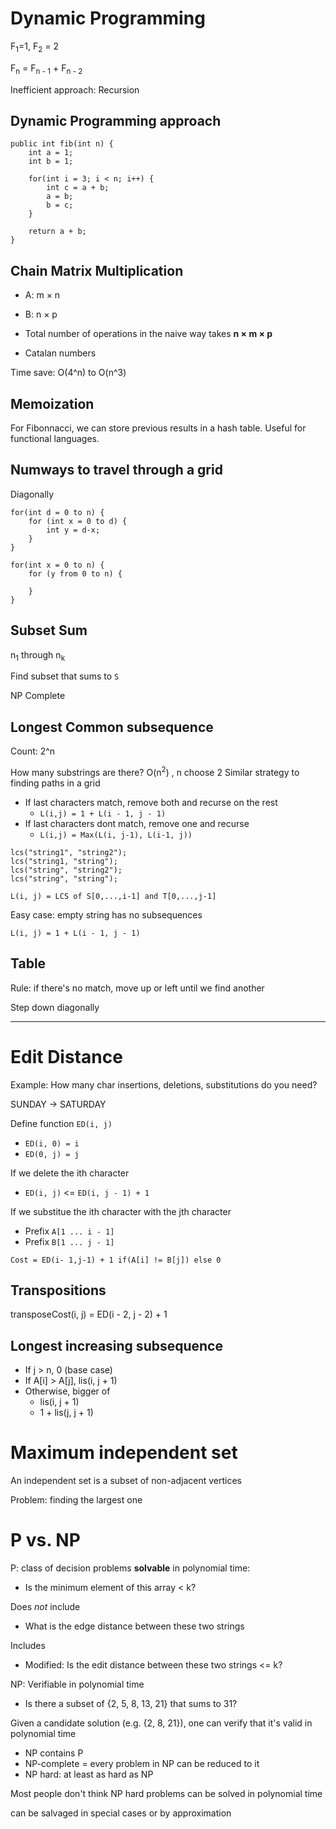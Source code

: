 # Dynamic Programming

F<sub>1</sub>=1, F<sub>2</sub> = 2

F<sub>n</sub> = F<sub>n - 1</sub> + F<sub>n - 2</sub>

Inefficient approach: Recursion

## Dynamic Programming approach

```
public int fib(int n) {
    int a = 1;
    int b = 1;

    for(int i = 3; i < n; i++) {
        int c = a + b;
        a = b;
        b = c;
    }

    return a + b;
}
```

## Chain Matrix Multiplication

* A: m &times; n
* B: n &times; p
* Total number of operations in the naive way takes **n &times; m &times; p**

* Catalan numbers

Time save: O(4^n) to O(n^3)

## Memoization

For Fibonnacci, we can store previous results in a hash table. Useful for functional languages.

## Numways to travel through a grid

Diagonally
```
for(int d = 0 to n) {
    for (int x = 0 to d) {
        int y = d-x;
    }
}
```

```
for(int x = 0 to n) {
    for (y from 0 to n) {
        
    }
}
```

## Subset Sum

n<sub>1</sub> through n<sub>k</sub>

Find subset that sums to `S`

NP Complete

## Longest Common subsequence

Count: 2^n

How many substrings are there? O(n<sup>2</sup>) , n choose 2
Similar strategy to finding paths in a grid

* If last characters match, remove both and recurse on the rest
  * `L(i,j) = 1 + L(i - 1, j - 1)`
* If last characters dont match, remove one and recurse
  * `L(i,j) = Max(L(i, j-1), L(i-1, j))`
```
lcs("string1", "string2");
lcs("string1, "string");
lcs("string", "string2");
lcs("string", "string");
```

`L(i, j) = LCS of S[0,...,i-1] and T[0,...,j-1]`

Easy case: empty string has no subsequences

`L(i, j) = 1 + L(i - 1, j - 1)`

## Table

Rule: if there's no match, move up or left until we find another

Step down diagonally

---------------------------------

# Edit Distance

Example: How many char insertions, deletions, substitutions do you need?

SUNDAY -> SATURDAY

Define function `ED(i, j)`
* `ED(i, 0) = i`
* `ED(0, j) = j`

If we delete the ith character
* `ED(i, j)` <= `ED(i, j - 1) + 1`

If we substitue the ith character with the jth character
* Prefix `A[1 ... i - 1]`
* Prefix `B[1 ... j - 1]`

```
Cost = ED(i- 1,j-1) + 1 if(A[i] != B[j]) else 0
```

## Transpositions

transposeCost(i, j) = ED(i - 2, j - 2) + 1

## Longest increasing subsequence

* If j > n, 0 (base case)
* If A[i] > A[j], lis(i, j + 1)
* Otherwise, bigger of
  * lis(i, j + 1)
  * 1 + lis(j, j + 1)

# Maximum independent set

An independent set is a subset of non-adjacent vertices

Problem: finding the largest one

# P vs. NP

P: class of decision problems **solvable** in polynomial time:
* Is the minimum element of this array < k?

Does *not* include
* What is the edge distance between these two strings

Includes
* Modified: Is the edit distance between these two strings <= k?

NP: Verifiable in polynomial time
* Is there a subset of {2, 5, 8, 13, 21} that sums to 31?

Given a candidate solution (e.g. {2, 8, 21}), one can verify that it's valid in polynomial time

* NP contains P
* NP-complete = every problem in NP can be reduced to it
* NP hard: at least as hard as NP

Most people don't think NP hard problems can be solved in polynomial time

can be salvaged in special cases or by approximation

